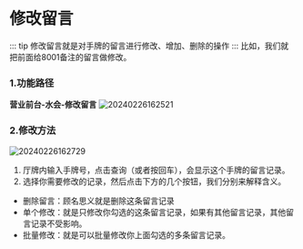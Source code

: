 # 修改留言
::: tip
修改留言就是对手牌的留言进行修改、增加、删除的操作
:::
比如，我们就把前面给8001备注的留言做修改。
### 1.功能路径
**营业前台-水会-修改留言**
![20240226162521](https://wiki-cdsoft.oss-cn-hangzhou.aliyuncs.com/20240226162521.png)

### 2.修改方法
![20240226162729](https://wiki-cdsoft.oss-cn-hangzhou.aliyuncs.com/20240226162729.png)
1. 厅牌内输入手牌号，点击查询（或者按回车），会显示这个手牌的留言记录。
2. 选择你需要修改的记录，然后点击下方的几个按钮，我们分别来解释含义。
- 删除留言：顾名思义就是删除这条留言记录
- 单个修改：就是只修改你勾选的这条留言记录，如果有其他留言记录，其他留言记录不受影响。
- 批量修改：就是可以批量修改你上面勾选的多条留言记录。